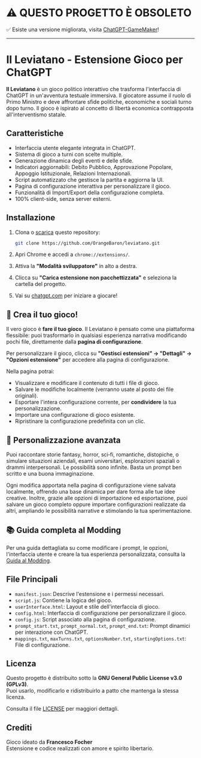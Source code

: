 # ⚠️ QUESTO PROGETTO È OBSOLETO
✅ Esiste una versione migliorata, visita [ChatGPT-GameMaker](https://github.com/OrangeBaron/ChatGPT-GameMaker)!

---

# Il Leviatano - Estensione Gioco per ChatGPT

**Il Leviatano** è un gioco politico interattivo che trasforma l'interfaccia di ChatGPT in un'avventura testuale immersiva. Il giocatore assume il ruolo di Primo Ministro e deve affrontare sfide politiche, economiche e sociali turno dopo turno. Il gioco è ispirato al concetto di libertà economica contrapposta all'interventismo statale.

## Caratteristiche

- Interfaccia utente elegante integrata in ChatGPT.
- Sistema di gioco a turni con scelte multiple.
- Generazione dinamica degli eventi e delle sfide.
- Indicatori aggiornabili: Debito Pubblico, Approvazione Popolare, Appoggio Istituzionale, Relazioni Internazionali.
- Script automatizzato che gestisce la partita e aggiorna la UI.
- Pagina di configurazione interattiva per personalizzare il gioco.
- Funzionalità di Import/Export della configurazione completa.
- 100% client-side, senza server esterni.

## Installazione

1. Clona o [scarica](https://github.com/OrangeBaron/leviatano/archive/refs/heads/main.zip) questo repository:
   ```bash
   git clone https://github.com/OrangeBaron/leviatano.git
   ```

2. Apri Chrome e accedi a `chrome://extensions/`.

3. Attiva la **"Modalità sviluppatore"** in alto a destra.

4. Clicca su **"Carica estensione non pacchettizzata"** e seleziona la cartella del progetto.

5. Vai su [chatgpt.com](https://chatgpt.com) per iniziare a giocare!

## 🔧 Crea il tuo gioco!

Il vero gioco è **fare il tuo gioco**. Il Leviatano è pensato come una piattaforma flessibile: puoi trasformarlo in qualsiasi esperienza narrativa modificando pochi file, direttamente dalla **pagina di configurazione**.

Per personalizzare il gioco, clicca su **"Gestisci estensioni" → "Dettagli" → "Opzioni estensione"** per accedere alla pagina di configurazione.

Nella pagina potrai:
- Visualizzare e modificare il contenuto di tutti i file di gioco.
- Salvare le modifiche localmente (verranno usate al posto dei file originali).
- Esportare l'intera configurazione corrente, per **condividere** la tua personalizzazione.
- Importare una configurazione di gioco esistente.
- Ripristinare la configurazione predefinita con un clic.

## 🧪 Personalizzazione avanzata

Puoi raccontare storie fantasy, horror, sci‑fi, romantiche, distopiche, o simulare situazioni aziendali, esami universitari, esplorazioni spaziali o drammi interpersonali. Le possibilità sono infinite. Basta un prompt ben scritto e una buona immaginazione.

Ogni modifica apportata nella pagina di configurazione viene salvata localmente, offrendo una base dinamica per dare forma alle tue idee creative. Inoltre, grazie alle opzioni di importazione ed esportazione, puoi salvare un gioco completo oppure importare configurazioni realizzate da altri, ampliando le possibilità narrative e stimolando la tua sperimentazione.

## 📚 Guida completa al Modding
Per una guida dettagliata su come modificare i prompt, le opzioni, l'interfaccia utente e creare la tua esperienza personalizzata, consulta la [Guida al Modding](https://github.com/OrangeBaron/leviatano/blob/main/moddingGuide.md).

## File Principali

- `manifest.json`: Descrive l'estensione e i permessi necessari.
- `script.js`: Contiene la logica del gioco.
- `userInterface.html`: Layout e stile dell'interfaccia di gioco.
- `config.html`: Interfaccia di configurazione per personalizzare il gioco.
- `config.js`: Script associato alla pagina di configurazione.
- `prompt_start.txt`, `prompt_normal.txt`, `prompt_end.txt`: Prompt dinamici per interazione con ChatGPT.
- `mappings.txt`, `maxTurns.txt`, `optionsNumber.txt`, `startingOptions.txt`: File di configurazione.

## Licenza

Questo progetto è distribuito sotto la **GNU General Public License v3.0 (GPLv3)**.  
Puoi usarlo, modificarlo e ridistribuirlo a patto che mantenga la stessa licenza.

Consulta il file [LICENSE](https://www.gnu.org/licenses/gpl-3.0.html) per maggiori dettagli.

## Crediti

Gioco ideato da **Francesco Focher**  
Estensione e codice realizzati con amore e spirito libertario.
